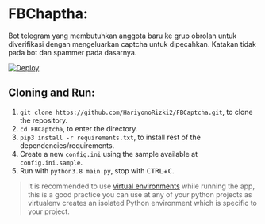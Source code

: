 # FBChaptha:
Bot telegram yang membutuhkan anggota baru ke grup obrolan untuk diverifikasi dengan mengeluarkan captcha untuk dipecahkan. Katakan tidak pada bot dan spammer pada dasarnya.

[![Deploy](https://www.herokucdn.com/deploy/button.svg)](https://heroku.com/deploy?template=https://github.com/HariyonoRizki2/FBChaptca)

## Cloning and Run:
1. `git clone https://github.com/HariyonoRizki2/FBCaptcha.git`, to clone the repository.
2. `cd FBCaptcha`, to enter the directory.
3. `pip3 install -r requirements.txt`, to install rest of the dependencies/requirements.
4. Create a new `config.ini` using the sample available at `config.ini.sample`.
5. Run with `python3.8 main.py`, stop with <kbd>CTRL</kbd>+<kbd>C</kbd>.
> It is recommended to use [virtual environments](https://docs.python-guide.org/dev/virtualenvs/) while running the app, this is a good practice you can use at any of your python projects as virtualenv creates an isolated Python environment which is specific to your project.
